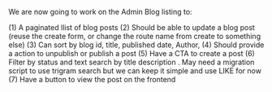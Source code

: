 We are now going to work on the Admin Blog listing to:

(1) A paginated llist of blog posts
(2) Should be able to update a blog post (reuse the create form, or change the route name from create to something else)
(3) Can sort by blog id, title, published date, Author, 
(4) Should provide a action to unpublish or publish a post
(5) Have a CTA to create a post
(6) Filter by status and text search by title description .  May need a migration script to use trigram search but we can keep it simple and use LIKE for now
(7) Have a button to view the post on the frontend
